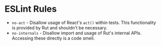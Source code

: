 # ESLint Rules

- `no-act` - Disallow usage of React's `act()` within tests. This functionality is provided by Rut
  and shouldn't be necessary.
- `no-internals` - Disallow import and usage of Rut's internal APIs. Accessing these directly is a
  code smell.
